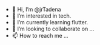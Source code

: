 - 👋 Hi, I’m @jrTadena
- 👀 I’m interested in tech.
- 🌱 I’m currently learning flutter.
- 💞️ I’m looking to collaborate on ...
- 📫 How to reach me ...

<!---
jrTadena/jrTadena is a ✨ special ✨ repository because its `README.md` (this file) appears on your GitHub profile.
You can click the Preview link to take a look at your changes.
--->
